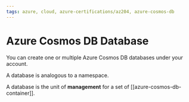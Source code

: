 ```yaml
---
tags: azure, cloud, azure-certifications/az204, azure-cosmos-db
---
```


# Azure Cosmos DB Database

You can create one or multiple Azure Cosmos DB databases under your account.

A database is analogous to a namespace.

A database is the unit of **management** for a set of [[azure-cosmos-db-container]].
